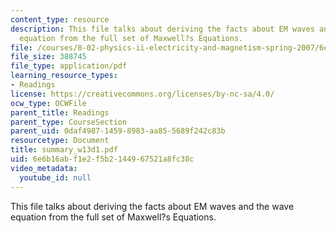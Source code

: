 ```yaml
---
content_type: resource
description: This file talks about deriving the facts about EM waves and the wave
  equation from the full set of Maxwell?s Equations.
file: /courses/8-02-physics-ii-electricity-and-magnetism-spring-2007/6e6b16abf1e2f5b2144967521a8fc38c_summary_w13d1.pdf
file_size: 388745
file_type: application/pdf
learning_resource_types:
- Readings
license: https://creativecommons.org/licenses/by-nc-sa/4.0/
ocw_type: OCWFile
parent_title: Readings
parent_type: CourseSection
parent_uid: 0daf4987-1459-8983-aa85-5689f242c83b
resourcetype: Document
title: summary_w13d1.pdf
uid: 6e6b16ab-f1e2-f5b2-1449-67521a8fc38c
video_metadata:
  youtube_id: null
---
```

This file talks about deriving the facts about EM waves and the wave equation from the full set of Maxwell?s Equations.